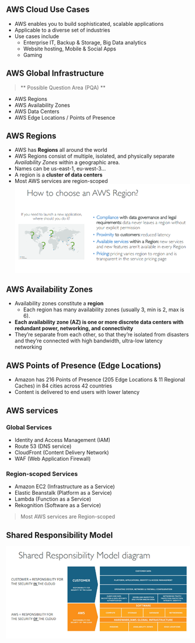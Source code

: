 ## AWS Cloud Use Cases
* AWS enables you to build sophisticated, scalable applications
* Applicable to a diverse set of industries
* Use cases include
    * Enterprise IT, Backup & Storage, Big Data analytics
    * Website hosting, Mobile & Social Apps
    * Gaming

## AWS Global Infrastructure
> ** Possible Question Area (PQA) ** 
* AWS Regions
* AWS Availability Zones 
* AWS Data Centers 
* AWS Edge Locations / Points of Presence

## AWS Regions 
* AWS has **Regions** all around the world
* AWS Regions consist of multiple, isolated, and physically separate _Availability Zones_ within a geographic area.
* Names can be us-east-1, eu-west-3… 
* A region is a **cluster of data centers**
* Most AWS services are region-scoped
![](img/aws-region.png)  

## AWS Availability Zones
* Availability zones constitute a **region**
    * Each region has many availability zones (usually 3, min is 2, max is 6). 
* **Each availability zone (AZ) is one or more discrete data centers with redundant power, networking, and connectivity**
* They’re separate from each other, so that they’re isolated from disasters and they’re connected with high bandwidth, ultra-low latency networking
## AWS Points of Presence (Edge Locations)
* Amazon has 216 Points of Presence (205 Edge Locations & 11 Regional
Caches) in 84 cities across 42 countries
* Content is delivered to end users with lower latency

## AWS services
### **Global Services**
* Identity and Access Management (IAM)
* Route 53 (DNS service)
* CloudFront (Content Delivery Network)
* WAF (Web Application Firewall)
### **Region-scoped Services** 
* Amazon EC2 (Infrastructure as a Service)
* Elastic Beanstalk (Platform as a Service)
* Lambda (Function as a Service)
* Rekognition (Software as a Service)

> Most AWS services are Region-scoped 
## Shared Responsibility Model
![](img/shared-responsibility-model.png)  